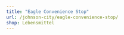 ```yaml
---
title: "Eagle Convenience Stop"
url: /johnson-city/eagle-convenience-stop/
shop: Lebensmittel
---
```

